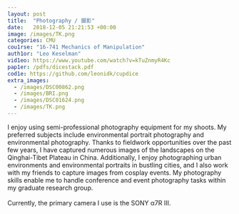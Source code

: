 ```yaml
---
layout: post
title:  "Photography / 摄影"
date:   2018-12-05 21:21:53 +00:00
image: /images/TK.png
categories: CMU
cou1rse: "16-741 Mechanics of Manipulation"
auth1or: "Leo Keselman"
vid1eo: https://www.youtube.com/watch?v=kTuZnmyR4Kc
pap1er: /pdfs/dicestack.pdf
cod1e: https://github.com/leonidk/cupdice
extra_images:
  - /images/DSC00862.png
  - /images/BRI.png
  - /images/DSC01624.png
  - /images/TK.png
---
```

I enjoy using semi-professional photography equipment for my shoots. My preferred subjects include environmental portrait photography and environmental photography. Thanks to fieldwork opportunities over the past few years, I have captured numerous images of the landscapes on the Qinghai-Tibet Plateau in China. Additionally, I enjoy photographing urban environments and environmental portraits in bustling cities, and I also work with my friends to capture images from cosplay events. My photography skills enable me to handle conference and event photography tasks within my graduate research group.
<br><br>
Currently, the primary camera I use is the SONY α7R III.